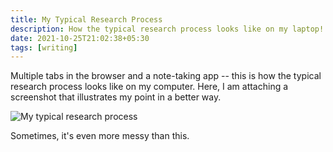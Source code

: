 ```yaml
---
title: My Typical Research Process
description: How the typical research process looks like on my laptop!
date: 2021-10-25T21:02:38+05:30
tags: [writing]
---
```


Multiple tabs in the browser and a note-taking app -- this is how the typical research process looks like on my computer. Here, I am attaching a screenshot that illustrates my point in a better way.

![My typical research process](/images/typical-research-process.png)

Sometimes, it's even more messy than this.
